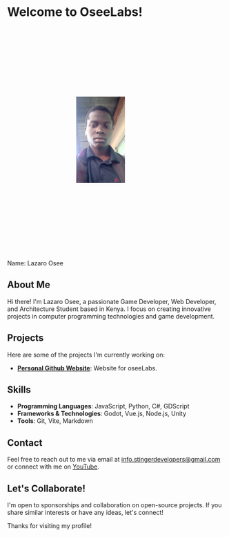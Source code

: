 # Welcome to OseeLabs!

<img src="assets/profile.png" alt="OseeLabs Logo" height="200" style="
max-width: 100%;
align-self: center;
padding: 10rem;
justify-content: center;
"/>
<caption>Name: Lazaro Osee</caption>

## About Me
Hi there! I'm Lazaro Osee, a passionate Game Developer, Web Developer, and Architecture Student based in Kenya. I focus on creating innovative projects in computer programming technologies and game development.

## Projects
Here are some of the projects I'm currently working on:

- **[Personal Github Website](https://oseelabs.github.io)**: Website for oseeLabs.

## Skills
- **Programming Languages**: JavaScript, Python, C#, GDScript
- **Frameworks & Technologies**: Godot, Vue.js, Node.js, Unity 
- **Tools**: Git, Vite, Markdown

## Contact
Feel free to reach out to me via email at [info.stingerdevelopers@gmail.com](mailto:info.stingerdevelopers@gmail.com) 
or connect with me on [YouTube](https://www.youtube.com/@lazosee).

## Let's Collaborate!
I'm open to sponsorships and collaboration on open-source projects. If you share similar interests or have any ideas, let's connect!

Thanks for visiting my profile!

